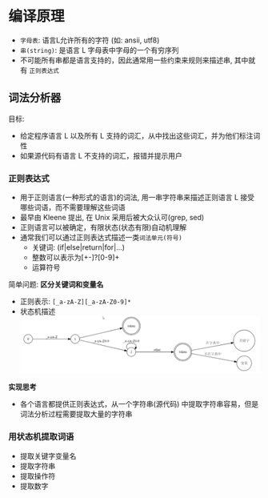 # 编译原理


- `字母表`: 语言L允许所有的字符 (如: ansii, utf8)
- `串(string)`: 是语言 L 字母表中字母的一个有穷序列
- 不可能所有串都是语言支持的，因此通常用一些约束来规则来描述串, 其中就有 `正则表达式`

## 词法分析器

目标:

- 给定程序语言 L 以及所有 L 支持的词汇，从中找出这些词汇，并为他们标注词性
- 如果源代码有语言 L 不支持的词汇，报错并提示用户

### 正则表达式

- 用于正则语言(一种形式的语言)的词法, 用一串字符串来描述正则语言 L 接受哪些词语，而不需要理解这些词语
- 最早由 Kleene 提出, 在 Unix 采用后被大众认可(grep, sed)
- 正则语言可以被确定，有限状态(状态有限)自动机理解
- 通常我们可以通过正则表达式描述一类`词法单元(符号)`
    - 关键词: (if|else|return|for|...)
    - 整数可以表示为[+-]?[0-9]+
    - 运算符号

简单问题: **区分关键词和变量名**

- 正则表示: `[_a-zA-Z][_a-zA-Z0-9]*`
- 状态机描述
![img.png](img.png)

**实现思考**

- 各个语言都提供正则表达式，从一个字符串(源代码) 中提取字符串容易，但是词法分析过程需要提取大量的字符串

### 用状态机提取词语

- 提取关键字变量名
- 提取字符串
- 提取操作符
- 提取数字





























